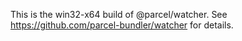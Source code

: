 This is the win32-x64 build of @parcel/watcher. See https://github.com/parcel-bundler/watcher for details.
